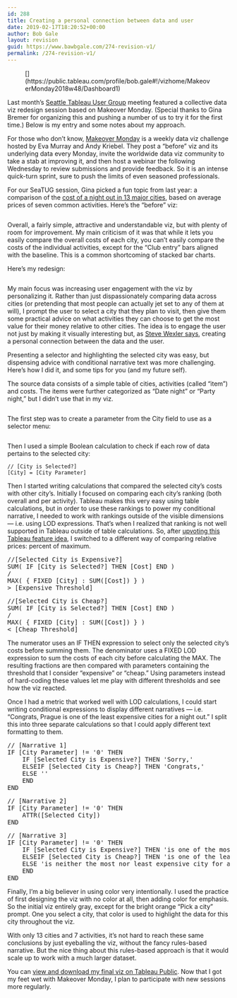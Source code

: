 ```yaml
---
id: 288
title: Creating a personal connection between data and user
date: 2019-02-17T18:20:52+00:00
author: Bob Gale
layout: revision
guid: https://www.bawbgale.com/274-revision-v1/
permalink: /274-revision-v1/
---
```

<figure class="wp-block-image">[<img src="https://www.bawbgale.com/wp-content/uploads/2019/02/00_final_viz-1-1024x778.png" alt="" class="wp-image-287" srcset="https://www.bawbgale.com/wp-content/uploads/2019/02/00_final_viz-1-1024x778.png 1024w, https://www.bawbgale.com/wp-content/uploads/2019/02/00_final_viz-1-300x228.png 300w, https://www.bawbgale.com/wp-content/uploads/2019/02/00_final_viz-1-768x583.png 768w" sizes="(max-width: 1024px) 100vw, 1024px" />](https://public.tableau.com/profile/bob.gale#!/vizhome/MakeoverMonday2018w48/Dashboard1)</figure> 

Last month’s [Seattle Tableau User Group](https://usergroups.tableau.com/Seattle) meeting featured a collective data viz redesign session based on Makeover Monday. (Special thanks to Gina Bremer for organizing this and pushing a number of us to try it for the first time.) Below is my entry and some notes about my approach.  


For those who don’t know, [Makeover Monday](http://www.makeovermonday.co.uk) is a weekly data viz challenge hosted by Eva Murray and Andy Kriebel. They post a “before” viz and its underlying data every Monday, invite the worldwide data viz community to take a stab at improving it, and then host a webinar the following Wednesday to review submissions and provide feedback. So it is an intense quick-turn sprint, sure to push the limits of even seasoned professionals.  


For our SeaTUG session, Gina picked a fun topic from last year: a comparison of the [cost of a night out in 13 major cities](https://data.world/makeovermonday/2018w48), based on average prices of seven common activities. Here’s the “before” viz:<figure class="wp-block-image">

<img src="https://www.bawbgale.com/wp-content/uploads/2019/02/01_chartoftheday_14081_the_price_of_a_party_around_the_world_n.jpg" alt="" class="wp-image-275" srcset="https://www.bawbgale.com/wp-content/uploads/2019/02/01_chartoftheday_14081_the_price_of_a_party_around_the_world_n.jpg 960w, https://www.bawbgale.com/wp-content/uploads/2019/02/01_chartoftheday_14081_the_price_of_a_party_around_the_world_n-300x214.jpg 300w, https://www.bawbgale.com/wp-content/uploads/2019/02/01_chartoftheday_14081_the_price_of_a_party_around_the_world_n-768x547.jpg 768w" sizes="(max-width: 960px) 100vw, 960px" /> </figure> 

Overall, a fairly simple, attractive and understandable viz, but with plenty of room for improvement. My main criticism of it was that while it lets you easily compare the overall costs of each city, you can&#8217;t easily compare the costs of the individual activities, except for the &#8220;Club entry&#8221; bars aligned with the baseline. This is a common shortcoming of stacked bar charts. 

Here&#8217;s my redesign:<figure class="wp-block-image">

<img src="https://www.bawbgale.com/wp-content/uploads/2019/02/02_night_out.gif" alt="" class="wp-image-276" /> </figure> 

My main focus was increasing user engagement with the viz by personalizing it. Rather than just dispassionately comparing data across cities (or pretending that most people can actually jet set to any of them at will), I prompt the user to select a city that they plan to visit, then give them some practical advice on what activities they can choose to get the most value for their money relative to other cities. The idea is to engage the user not just by making it visually interesting but, as [Steve Wexler says](https://www.datarevelations.com/its-your-data-not-the-viz-thats-boring.html), creating a personal connection between the data and the user. 

Presenting a selector and highlighting the selected city was easy, but dispensing advice with conditional narrative text was more challenging. Here’s how I did it, and some tips for you (and my future self).  


The source data consists of a simple table of cities, activities (called &#8220;item&#8221;) and costs. The items were further categorized as &#8220;Date night&#8221; or &#8220;Party night,&#8221; but I didn&#8217;t use that in my viz.<figure class="wp-block-image">

<img src="https://www.bawbgale.com/wp-content/uploads/2019/02/03_city_data.png" alt="" class="wp-image-280" srcset="https://www.bawbgale.com/wp-content/uploads/2019/02/03_city_data.png 500w, https://www.bawbgale.com/wp-content/uploads/2019/02/03_city_data-300x153.png 300w" sizes="(max-width: 500px) 100vw, 500px" /> </figure> 

The first step was to create a parameter from the City field to use as a selector menu:<figure class="wp-block-image">

<img src="https://www.bawbgale.com/wp-content/uploads/2019/02/04_parameter-1024x932.png" alt="" class="wp-image-281" srcset="https://www.bawbgale.com/wp-content/uploads/2019/02/04_parameter-1024x932.png 1024w, https://www.bawbgale.com/wp-content/uploads/2019/02/04_parameter-300x273.png 300w, https://www.bawbgale.com/wp-content/uploads/2019/02/04_parameter-768x699.png 768w, https://www.bawbgale.com/wp-content/uploads/2019/02/04_parameter.png 1184w" sizes="(max-width: 1024px) 100vw, 1024px" /> </figure> 

Then I used a simple Boolean calculation to check if each row of data pertains to the selected city: 

<pre class="wp-block-code"><code>// [City is Selected?]
[City] = [City Parameter]</code></pre>

Then I started writing calculations that compared the selected city&#8217;s costs with other city&#8217;s. Initially I focused on comparing each city&#8217;s ranking (both overall and per activity). Tableau makes this very easy using table calculations, but in order to use these rankings to power my conditional narrative, I needed to work with rankings outside of the visible dimensions &#8212; i.e. using LOD expressions. That’s when I realized that ranking is not well supported in Tableau outside of table calculations. So, after [upvoting this Tableau feature idea](https://community.tableau.com/ideas/4553), I switched to a different way of comparing relative prices: percent of maximum. 

<pre class="brush: plain; title: ; notranslate" title="">//[Selected City is Expensive?]
SUM( IF [City is Selected?] THEN [Cost] END )
/
MAX( { FIXED [City] : SUM([Cost]) } )
&gt; [Expensive Threshold]
</pre>

<pre class="brush: plain; title: ; notranslate" title="">//[Selected City is Cheap?]
SUM( IF [City is Selected?] THEN [Cost] END )
/
MAX( { FIXED [City] : SUM([Cost]) } )
&lt; [Cheap Threshold]
</pre>

The numerator uses an IF THEN expression to select only the selected city&#8217;s costs before summing them. The denominator uses a FIXED LOD expression to sum the costs of each city before calculating the MAX. The resulting fractions are then compared with parameters containing the threshold that I consider &#8220;expensive&#8221; or &#8220;cheap.&#8221; Using parameters instead of hard-coding these values let me play with different thresholds and see how the viz reacted. 

Once I had a metric that worked well with LOD calculations, I could start writing conditional expressions to display different narratives &#8212; i.e. “Congrats, Prague is one of the least expensive cities for a night out.” I split this into three separate calculations so that I could apply different text formatting to them.

<pre class="brush: plain; title: ; notranslate" title="">// [Narrative 1]
IF [City Parameter] != '0' THEN
    IF [Selected City is Expensive?] THEN 'Sorry,'
    ELSEIF [Selected City is Cheap?] THEN 'Congrats,'
    ELSE ''
    END
END
</pre>

<pre class="brush: plain; title: ; notranslate" title="">// [Narrative 2]
IF [City Parameter] != '0' THEN
    ATTR([Selected City])
END
</pre>

<pre class="brush: plain; title: ; notranslate" title="">// [Narrative 3]
IF [City Parameter] != '0' THEN
    IF [Selected City is Expensive?] THEN 'is one of the most expensive cities for a night out.'
    ELSEIF [Selected City is Cheap?] THEN 'is one of the least expensive cities for a night out.'
    ELSE 'is neither the most nor least expensive city for a night out.'
    END
END
</pre>

Finally, I’m a big believer in using color very intentionally. I used the practice of first designing the viz with no color at all, then adding color for emphasis. So the initial viz entirely gray, except for the bright orange “Pick a city” prompt. One you select a city, that color is used to highlight the data for this city throughout the viz.  


With only 13 cities and 7 activities, it’s not hard to reach these same conclusions by just eyeballing the viz, without the fancy rules-based narrative. But the nice thing about this rules-based approach is that it would scale up to work with a much larger dataset.  


You can [view and download my final viz on Tableau Public](https://public.tableau.com/profile/bob.gale#!/vizhome/MakeoverMonday2018w48/Dashboard1). Now that I got my feet wet with Makeover Monday, I plan to participate with new sessions more regularly.
